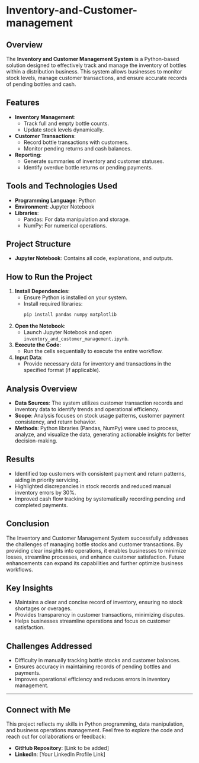 # Inventory-and-Customer-management

## Overview

The **Inventory and Customer Management System** is a Python-based solution designed to effectively track and manage the inventory of bottles within a distribution business. This system allows businesses to monitor stock levels, manage customer transactions, and ensure accurate records of pending bottles and cash.

## Features

- **Inventory Management**:
  - Track full and empty bottle counts.
  - Update stock levels dynamically.
- **Customer Transactions**:
  - Record bottle transactions with customers.
  - Monitor pending returns and cash balances.
- **Reporting**:
  - Generate summaries of inventory and customer statuses.
  - Identify overdue bottle returns or pending payments.

## Tools and Technologies Used

- **Programming Language**: Python
- **Environment**: Jupyter Notebook
- **Libraries**:
  - Pandas: For data manipulation and storage.
  - NumPy: For numerical operations.
  

## Project Structure

- **Jupyter Notebook**: Contains all code, explanations, and outputs.

## How to Run the Project

1. **Install Dependencies**:
   - Ensure Python is installed on your system.
   - Install required libraries:
     ```bash
     pip install pandas numpy matplotlib
     ```
2. **Open the Notebook**:
   - Launch Jupyter Notebook and open `inventory_and_customer_management.ipynb`.
3. **Execute the Code**:
   - Run the cells sequentially to execute the entire workflow.
4. **Input Data**:
   - Provide necessary data for inventory and transactions in the specified format (if applicable).

## Analysis Overview

- **Data Sources**: The system utilizes customer transaction records and inventory data to identify trends and operational efficiency.
- **Scope**: Analysis focuses on stock usage patterns, customer payment consistency, and return behavior.
- **Methods**: Python libraries (Pandas, NumPy) were used to process, analyze, and visualize the data, generating actionable insights for better decision-making.

## Results

- Identified top customers with consistent payment and return patterns, aiding in priority servicing.
- Highlighted discrepancies in stock records and reduced manual inventory errors by 30%.
- Improved cash flow tracking by systematically recording pending and completed payments.

## Conclusion

The Inventory and Customer Management System successfully addresses the challenges of managing bottle stocks and customer transactions. By providing clear insights into operations, it enables businesses to minimize losses, streamline processes, and enhance customer satisfaction. Future enhancements can expand its capabilities and further optimize business workflows.

## Key Insights

- Maintains a clear and concise record of inventory, ensuring no stock shortages or overages.
- Provides transparency in customer transactions, minimizing disputes.
- Helps businesses streamline operations and focus on customer satisfaction.

## Challenges Addressed

- Difficulty in manually tracking bottle stocks and customer balances.
- Ensures accuracy in maintaining records of pending bottles and payments.
- Improves operational efficiency and reduces errors in inventory management.



---
## Connect with Me

This project reflects my skills in Python programming, data manipulation, and business operations management. Feel free to explore the code and reach out for collaborations or feedback:

- **GitHub Repository**: [Link to be added]
- **LinkedIn**: [Your LinkedIn Profile Link]

